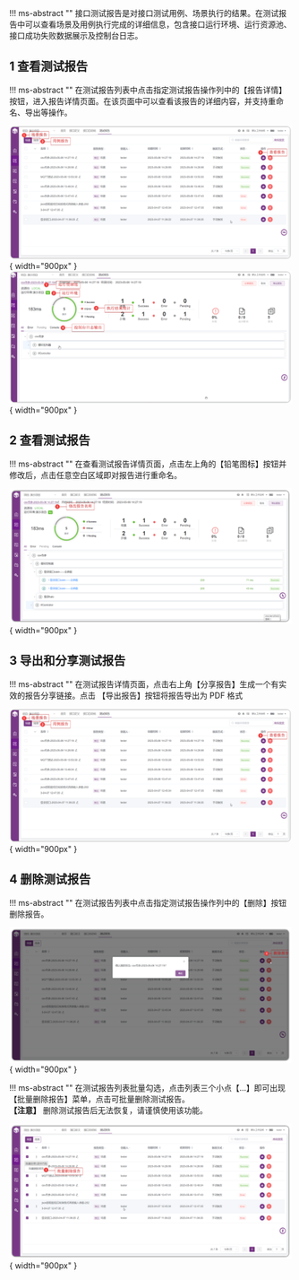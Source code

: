 
!!! ms-abstract "" 
    接口测试报告是对接口测试用例、场景执行的结果。在测试报告中可以查看场景及用例执行完成的详细信息，包含接口运行环境、运行资源池、接口成功失败数据展示及控制台日志。

## 1 查看测试报告
!!! ms-abstract "" 
    在测试报告列表中点击指定测试报告操作列中的【报告详情】按钮，进入报告详情页面。在该页面中可以查看该报告的详细内容，并支持重命名、导出等操作。

![!查看测试报告](../../img/api/查看报告1.png){ width="900px" }
![!查看测试报告](../../img/api/查看报告详情.png){ width="900px" }

## 2 查看测试报告
!!! ms-abstract ""
    在查看测试报告详情页面，点击左上角的【铅笔图标】按钮并修改后，点击任意空白区域即对报告进行重命名。

![!重命名测试报告](../../img/api/修改报告名称.png){ width="900px" }

## 3 导出和分享测试报告
!!! ms-abstract ""
    在测试报告详情页面，点击右上角【分享报告】生成一个有实效的报告分享链接。点击 【导出报告】按钮将报告导出为 PDF 格式

![!导出测试报告](../../img/api/分享导出报告.png){ width="900px" }

## 4 删除测试报告
!!! ms-abstract "" 
    在测试报告列表中点击指定测试报告操作列中的【删除】按钮删除报告。

![!删除测试报告](../../img/api/删除报告.png){ width="900px" }

!!! ms-abstract "" 
    在测试报告列表批量勾选，点击列表三个小点【...】即可出现【批量删除报告】菜单，点击可批量删除测试报告。<br />
    **【注意】** 删除测试报告后无法恢复，请谨慎使用该功能。

![!接口测试首页](../../img/api/%E6%89%B9%E9%87%8F%E5%88%A0%E9%99%A4%E6%8A%A5%E5%91%8A.png){ width="900px" }